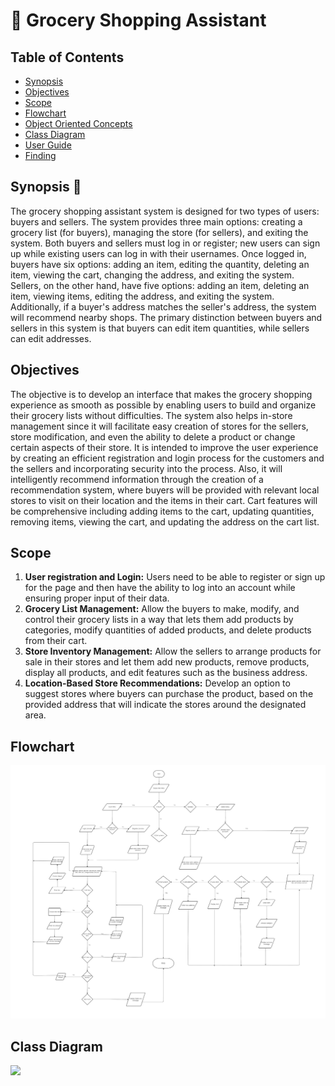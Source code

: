 # 🛒 Grocery Shopping Assistant

## Table of Contents
- [Synopsis](##-synopsis)
- [Objectives](##-objectives)
- [Scope](##-Scope)
- [Flowchart](##-flowchart)
- [Object Oriented Concepts](##-Object-Oriented-Concepts)
- [Class Diagram](##-class-diagram)
- [User Guide](##-Findings)
- [Finding](##-Finding)


##  Synopsis 📝
The grocery shopping assistant system is designed for two types of users: buyers and sellers. The system provides three main options: creating a grocery list (for buyers), managing the store (for sellers), and exiting the system. Both buyers and sellers must log in or register; new users can sign up while existing users can log in with their usernames. Once logged in, buyers have six options: adding an item, editing the quantity, deleting an item, viewing the cart, changing the address, and exiting the system. Sellers, on the other hand, have five options: adding an item, deleting an item, viewing items, editing the address, and exiting the system. Additionally, if a buyer's address matches the seller's address, the system will recommend nearby shops. The primary distinction between buyers and sellers in this system is that buyers can edit item quantities, while sellers can edit addresses.


##  Objectives 
The objective is to develop an interface that makes the grocery shopping experience as smooth as possible by enabling users to build and organize their grocery lists without difficulties. The system also helps in-store management since it will facilitate easy creation of stores for the sellers, store modification, and even the ability to delete a product or change certain aspects of their store. It is intended to improve the user experience by creating an efficient registration and login process for the customers and the sellers and incorporating security into the process. Also, it will intelligently recommend information through the creation of a recommendation system, where buyers will be provided with relevant local stores to visit on their location and the items in their cart. Cart features will be comprehensive including adding items to the cart, updating quantities, removing items, viewing the cart, and updating the address on the cart list.


##  Scope 
1. **User registration and Login:**
Users need to be able to register or sign up for the page and then have the ability to log into an account while ensuring proper input of their data.
2.  **Grocery List Management:**
Allow the buyers to make, modify, and control their grocery lists in a way that lets them add products by categories, modify quantities of added products, and delete products from their cart.
3. **Store Inventory Management:**
Allow the sellers to arrange products for sale in their stores and let them add new products, remove products, display all products, and edit features such as the business address.
4.  **Location-Based Store Recommendations:**
Develop an option to suggest stores where buyers can purchase the product, based on the provided address that will indicate the stores around the designated area.


## Flowchart 
![](Submission/sec04_23242/Group2/Image/WorkflowOOP.png)

##  Class Diagram
![](https://github.com/jjn7702/SECJ2154-OOP/blob/main/Submission/sec04_23242/Group2/Images/OOP%20UML%20Diagram.jpg)

